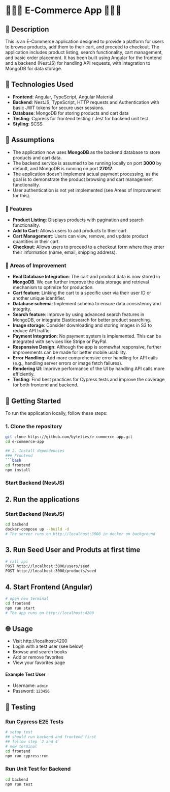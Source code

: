 # 🚀🚀🚀 E-Commerce App 🚀🚀🚀

## 📄 Description

This is an E-Commerce application designed to provide a platform for users to browse products, add them to their cart, and proceed to checkout. The application includes product listing, search functionality, cart management, and basic order placement. It has been built using Angular for the frontend and a backend (NestJS) for handling API requests, with integration to MongoDB for data storage.

## 📄 Technologies Used

- **Frontend**: Angular, TypeScript, Angular Material
- **Backend**: NestJS, TypeScript, HTTP requests and Authentication with basic JWT tokens for secure user sessions.
- **Database**: MongoDB for storing products and cart data
- **Testing**: Cypress for frontend testing / Jest for backend unit test
- **Styling**: SCSS

## 📝 Assumptions

- The application now uses **MongoDB** as the backend database to store products and cart data.
- The backend service is assumed to be running locally on port **3000** by default, and MongoDB is running on port **27017**.
- The application doesn't implement actual payment processing, as the goal is to demonstrate the product browsing and cart management functionality.
- User authentication is not yet implemented (see Areas of Improvement for this).

### 📝 Features
- **Product Listing**: Displays products with pagination and search functionality.
- **Add to Cart**: Allows users to add products to their cart.
- **Cart Management**: Users can view, remove, and update product quantities in their cart.
- **Checkout**: Allows users to proceed to a checkout form where they enter their information (name, email, shipping address).

### 📝 Areas of Improvement
- **Real Database Integration**: The cart and product data is now stored in **MongoDB**. We can further improve the data storage and retrieval mechanism to optimize for production.
- **Cart feature**: Linking the cart to a specific user via their user ID or another unique identifier. 
- **Database schema**: Implement schema to ensure data consistency and integrity.
- **Search feature**: Improve by using advanced search features in MongoDB, or integrate Elasticsearch for better product searching.
- **Image storage**: Consider downloading and storing images in S3 to reduce API traffic.
- **Payment Integration**: No payment system is implemented. This can be integrated with services like Stripe or PayPal.
- **Responsive Design**: Although the app is somewhat responsive, further improvements can be made for better mobile usability.
- **Error Handling**: Add more comprehensive error handling for API calls (e.g., handling server errors or image fetch failures).
- **Rendering UI**: Improve performance of the UI by handling API calls more efficiently.
- **Testing**: Find best practices for Cypress tests and improve the coverage for both frontend and backend.

## 🚀 Getting Started

To run the application locally, follow these steps:

### 1. **Clone the repository**

```bash
git clone https://github.com/byteties/e-commerce-app.git
cd e-commerce-app

## 2. Install dependencies
### Frontend
```bash
cd frontend
npm install
```
### Start Backend (NestJS)
##  2. Run the applications
### Start Backend (NestJS)
```bash
cd backend
docker-compose up --build -d
# The server runs on http://localhost:3000 in docker on background
```

##  3. Run Seed User and Produts at first time
```bash
# call api 
POST http://localhost:3000/users/seed
POST http://localhost:3000/products/seed
```

## 4. Start Frontend (Angular)
```bash
# open new terminal
cd frontend
npm run start
# The app runs on http://localhost:4200
```
## 🌐 Usage

- Visit http://localhost:4200
- Login with a test user (see below)
- Browse and search books
- Add or remove favorites
- View your favorites page

#### Example Test User
- Username: `admin`
- Password: `123456`

## 🧪 Testing
### Run Cypress E2E Tests
```bash
# setup test
## should run backend and frontend first
## follow step `2 and 4`
# new terminal
cd frontend
npm run cypress:run
```
### Run Unit Test for Backend
```bash
cd backend
npm run test
```